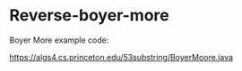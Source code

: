 # Reverse-boyer-more

Boyer More example code:

https://algs4.cs.princeton.edu/53substring/BoyerMoore.java

